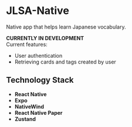 # JLSA-Native

Native app that helps learn Japanese vocabulary.

**CURRENTLY IN DEVELOPMENT**  
Current features:

- User authentication
- Retrieving cards and tags created by user

## Technology Stack

- **React Native**
- **Expo**
- **NativeWind**
- **React Native Paper**
- **Zustand**
